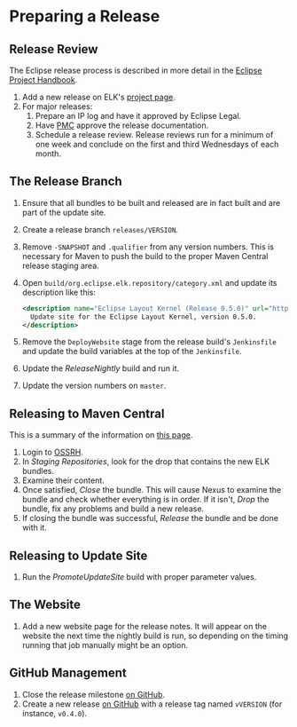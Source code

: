 # Preparing a Release

## Release Review

The Eclipse release process is described in more detail in the [Eclipse Project Handbook](https://www.eclipse.org/projects/handbook/#release).

1. Add a new release on ELK's [project page](https://projects.eclipse.org/projects/modeling.elk).
1. For major releases:
    1. Prepare an IP log and have it approved by Eclipse Legal.
    1. Have [PMC](mailto:modeling-pmc@eclipse.org) approve the release documentation.
    1. Schedule a release review. Release reviews run for a minimum of one week and conclude on the first and third Wednesdays of each month.


## The Release Branch

1. Ensure that all bundles to be built and released are in fact built and are part of the update site.
1. Create a release branch `releases/VERSION`.
1. Remove `-SNAPSHOT` and `.qualifier` from any version numbers. This is necessary for Maven to push the build to the proper Maven Central release staging area.
1. Open `build/org.eclipse.elk.repository/category.xml` and update its description like this:
    
    ```xml
    <description name="Eclipse Layout Kernel (Release 0.5.0)" url="http://build.eclipse.org/modeling/elk/updates/releases/0.5.0">
      Update site for the Eclipse Layout Kernel, version 0.5.0.
    </description>
    ```
1. Remove the `DeployWebsite` stage from the release build's `Jenkinsfile` and update the build variables at the top of the `Jenkinsfile`.
1. Update the _ReleaseNightly_ build and run it.
1. Update the version numbers on `master`.


## Releasing to Maven Central

This is a summary of the information on [this page](https://central.sonatype.org/pages/releasing-the-deployment.html).

1. Login to [OSSRH](https://oss.sonatype.org/).
1. In _Staging Repositories_, look for the drop that contains the new ELK bundles.
1. Examine their content.
1. Once satisfied, _Close_ the bundle. This will cause Nexus to examine the bundle and check whether everything is in order. If it isn't, _Drop_ the bundle, fix any problems and build a new release.
1. If closing the bundle was successful, _Release_ the bundle and be done with it.


## Releasing to Update Site

1. Run the _PromoteUpdateSite_ build with proper parameter values.


## The Website

1. Add a new website page for the release notes. It will appear on the website the next time the nightly build is run, so depending on the timing running that job manually might be an option.


## GitHub Management

1. Close the release milestone [on GitHub](https://github.com/eclipse/elk/milestones).
1. Create a new release [on GitHub](https://github.com/eclipse/elk/releases) with a release tag named `vVERSION` (for instance, `v0.4.0`).
